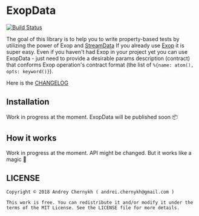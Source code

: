 # ExopData

[![Build Status](https://travis-ci.org/madeinussr/exop_data.svg?branch=master)](https://travis-ci.org/madeinussr/exop_data)

The goal of this library is to help you to write property-based tests by utilizing the power of Exop and [StreamData](https://github.com/whatyouhide/stream_data)
If you already use [Exop](https://github.com/madeinussr/exop) it is super easy.
Even if you haven't had Exop in your project yet you can use ExopData - just need to provide
a desirable params description (contract) that conforms Exop operation's contract format (the list of `%{name: atom(), opts: keyword()}`).

Here is the [CHANGELOG](https://github.com/madeinussr/exop_data/blob/master/CHANGELOG.md)

## Installation

Work in progress at the moment. ExopData will be published soon 📦

## How it works

Work in progress at the moment. API might be changed.
But it works like a magic 🧚‍

## LICENSE

    Copyright © 2018 Andrey Chernykh ( andrei.chernykh@gmail.com )

    This work is free. You can redistribute it and/or modify it under the
    terms of the MIT License. See the LICENSE file for more details.

